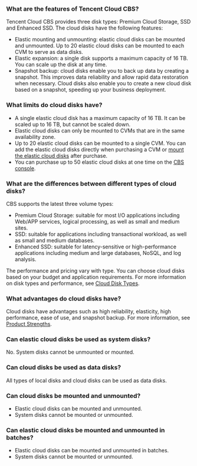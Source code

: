 ### What are the features of Tencent Cloud CBS?
Tencent Cloud CBS provides three disk types: Premium Cloud Storage, SSD and Enhanced SSD. The cloud disks have the following features:
- Elastic mounting and unmounting: elastic cloud disks can be mounted and unmounted. Up to 20 elastic cloud disks can be mounted to each CVM to serve as data disks. 
- Elastic expansion: a single disk supports a maximum capacity of 16 TB. You can scale up the disk at any time.
- Snapshot backup: cloud disks enable you to back up data by creating a snapshot. This improves data reliability and allow rapid data restoration when necessary. Cloud disks also enable you to create a new cloud disk based on a snapshot, speeding up your business deployment.

### What limits do cloud disks have?
- A single elastic cloud disk has a maximum capacity of 16 TB. It can be scaled up to 16 TB, but cannot be scaled down.
- Elastic cloud disks can only be mounted to CVMs that are in the same availability zone.
- Up to 20 elastic cloud disks can be mounted to a single CVM. You can add the elastic cloud disks directly when purchasing a CVM or [mount the elastic cloud disks](https://intl.cloud.tencent.com/document/product/362/32401) after purchase.
- You can purchase up to 50 elastic cloud disks at one time on the [CBS console](https://console.cloud.tencent.com/cvm/cbs). 


### What are the differences between different types of cloud disks?
CBS supports the latest three volume types:
- Premium Cloud Storage: suitable for most I/O applications including Web/APP services, logical processing, as well as small and medium sites.
- SSD: suitable for applications including transactional workload, as well as small and medium databases.
- Enhanced SSD: suitable for latency-sensitive or high-performance applications including medium and large databases, NoSQL, and log analysis.

The performance and pricing vary with type. You can choose cloud disks based on your budget and application requirements. For more information on disk types and performance, see [Cloud Disk Types](https://intl.cloud.tencent.com/document/product/362/31636).

### What advantages do cloud disks have?
Cloud disks have advantages such as high reliability, elasticity, high performance, ease of use, and snapshot backup. For more information, see [Product Strengths](https://intl.cloud.tencent.com/document/product/362/3039).

### Can elastic cloud disks be used as system disks?
No. System disks cannot be unmounted or mounted.

<span id="Q1"></span>
### Can cloud disks be used as data disks?
All types of local disks and cloud disks can be used as data disks.

### Can cloud disks be mounted and unmounted?
- Elastic cloud disks can be mounted and unmounted.
- System disks cannot be mounted or unmounted.

### Can elastic cloud disks be mounted and unmounted in batches?
- Elastic cloud disks can be mounted and unmounted in batches.
- System disks cannot be mounted or unmounted.
